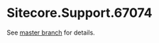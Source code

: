 # Sitecore.Support.67074

See [master branch](https://github.com/sitecoresupport/Sitecore.Support.67074) for details.